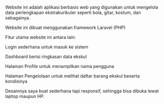 Website ini adalah aplikasi berbasis web yang digunakan untuk mengelola data perlengkapan ekstrakurikuler seperti bola, gitar, kostum, dan sebagainya.

Website ini dibuat menggunakan framework Laravel (PHP) 

Fitur utama website ini antara lain:

Login sederhana untuk masuk ke sistem

Dashboard berisi ringkasan data ekskul

Halaman Profile untuk menampilkan nama pengguna

Halaman Pengelolaan untuk melihat daftar barang ekskul beserta kondisinya

Desainnya saya buat sederhana tapi responsif, sehingga bisa dibuka lewat laptop maupun HP.
